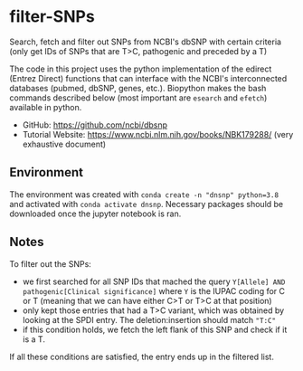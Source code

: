 # filter-SNPs
Search, fetch and filter out SNPs from NCBI's dbSNP with certain criteria (only get IDs of SNPs that are T>C, pathogenic and preceded by a T)

The code in this project uses the python implementation of the edirect (Entrez Direct) functions that can interface with the NCBI's interconnected databases (pubmed, dbSNP, genes, etc.). Biopython makes the bash commands described below (most important are `esearch` and `efetch`) available in python.

- GitHub: https://github.com/ncbi/dbsnp
- Tutorial Website: https://www.ncbi.nlm.nih.gov/books/NBK179288/ (very exhaustive document)

## Environment

The environment was created with `conda create -n "dnsnp" python=3.8` and activated with `conda activate dnsnp`. Necessary packages should be downloaded once the jupyter notebook is ran. 

## Notes

To filter out the SNPs:

- we first searched for all SNP IDs that mached the query `Y[Allele] AND pathogenic[Clinical significance]` where `Y` is the IUPAC coding for C or T (meaning that we can have either C>T or T>C at that position)
- only kept those entries that had a T>C variant, which was obtained by looking at the SPDI entry. The deletion:insertion should match `"T:C"`
- if this condition holds, we fetch the left flank of this SNP and check if it is a T.

If all these conditions are satisfied, the entry ends up in the filtered list.